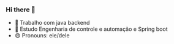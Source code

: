 ### Hi there 👋


- 🔭 Trabalho com java backend
- 🌱 Estudo Engenharia de controle e automação e Spring boot
- 😄 Pronouns: ele/dele
<!--
- 👯 I’m looking to collaborate on ...
- 🤔 I’m looking for help with ...
- 💬 Ask me about ...
- 📫 How to reach me: ...
- ⚡ Fun fact: ...
-->
